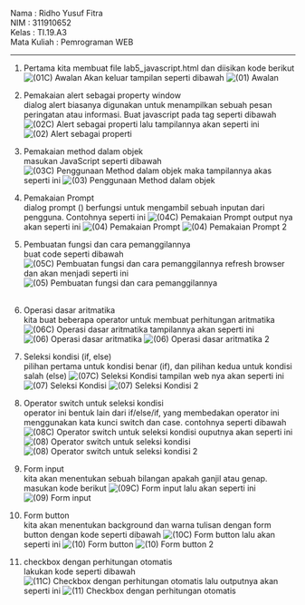 Nama	: Ridho Yusuf Fitra <br>
NIM	: 311910652<br>
Kelas	: TI.19.A3<br>
Mata Kuliah	: Pemrograman WEB<hr>

1.	Pertama kita membuat file lab5_javascript.html dan diisikan kode berikut<br>
![(01C) Awalan](https://user-images.githubusercontent.com/59679660/116274769-28c34a00-a7ad-11eb-8135-e0b0204fd1bf.png)
Akan keluar tampilan seperti dibawah
![(01) Awalan](https://user-images.githubusercontent.com/59679660/116274627-0af5e500-a7ad-11eb-92cf-c8a25e3591e0.png)<br>

2.	Pemakaian alert sebagai property window<br>
dialog alert biasanya digunakan untuk menampilkan sebuah pesan peringatan atau informasi. Buat javascript pada tag <body> seperti dibawah
![(02C) Alert sebagai properti](https://user-images.githubusercontent.com/59679660/116338944-c303ac00-a806-11eb-8fcc-0c0b1f2e14d5.png)
lalu tampilannya akan seperti ini
 ![(02) Alert sebagai properti](https://user-images.githubusercontent.com/59679660/116338949-c7c86000-a806-11eb-9b4a-0b8fd6d0b39e.png)<br>

3.	Pemakaian method dalam objek<br>
masukan JavaScript seperti dibawah
 ![(03C) Penggunaan Method dalam objek](https://user-images.githubusercontent.com/59679660/116338991-dd3d8a00-a806-11eb-9449-34e57fcf15d4.png)
maka tampilannya akas seperti ini 
![(03) Penggunaan Method dalam objek](https://user-images.githubusercontent.com/59679660/116339005-e4fd2e80-a806-11eb-89b5-5dd89cd9d1de.png)<br>

4.	Pemakaian Prompt<br>
dialog prompt () berfungsi untuk mengambil sebuah inputan dari pengguna. Contohnya seperti ini
 ![(04C) Pemakaian Prompt](https://user-images.githubusercontent.com/59679660/116339025-f1818700-a806-11eb-8a56-f7b45cf60b9d.png)
output nya akan seperti ini
![(04) Pemakaian Prompt](https://user-images.githubusercontent.com/59679660/116339040-f8a89500-a806-11eb-8796-38e89f1c358a.png)
![(04) Pemakaian Prompt 2](https://user-images.githubusercontent.com/59679660/116339050-fba38580-a806-11eb-9ed9-7a6954c3eb20.png)<br>

5.	Pembuatan fungsi 	dan cara pemanggilannya<br>
buat code seperti dibawah
 ![(05C) Pembuatan fungsi dan cara pemanggilannya](https://user-images.githubusercontent.com/59679660/116339077-06f6b100-a807-11eb-8428-89ed5bdd40f5.png)
refresh browser dan akan menjadi seperti ini
 ![(05) Pembuatan fungsi dan cara pemanggilannya](https://user-images.githubusercontent.com/59679660/116339093-0c53fb80-a807-11eb-96b5-25c2e473dc3f.png)<br>
 
6.	Operasi dasar aritmatika<br>
kita buat beberapa operator untuk membuat perhitungan aritmatika
 ![(06C) Operasi dasar aritmatika](https://user-images.githubusercontent.com/59679660/116339116-137b0980-a807-11eb-9809-4a52fcf47518.png)
tampilannya akan seperti ini
 ![(06) Operasi dasar aritmatika](https://user-images.githubusercontent.com/59679660/116339134-1bd34480-a807-11eb-944a-2d6229ec5775.png)
![(06) Operasi dasar aritmatika 2](https://user-images.githubusercontent.com/59679660/116339140-1e359e80-a807-11eb-9962-c6f0f159ad37.png)<br>

7.	Seleksi kondisi (if, else)<br>
pilihan pertama untuk kondisi benar (if), dan pilihan kedua untuk kondisi salah (else)
![(07C) Seleksi Kondisi](https://user-images.githubusercontent.com/59679660/116339167-2988ca00-a807-11eb-9aea-e4296c76e7b3.png)
tampilan web nya akan seperti ini
![(07) Seleksi Kondisi](https://user-images.githubusercontent.com/59679660/116339209-39a0a980-a807-11eb-8be1-7421effe6362.png)
![(07) Seleksi Kondisi 2](https://user-images.githubusercontent.com/59679660/116339218-3c9b9a00-a807-11eb-9b9f-80f110daaea8.png)<br> 

8.	Operator switch untuk seleksi kondisi<br>
operator ini bentuk lain dari if/else/if, yang membedakan operator ini menggunakan kata kunci switch dan case. contohnya seperti dibawah
![(08C) Operator switch untuk seleksi kondisi](https://user-images.githubusercontent.com/59679660/116339485-b6cc1e80-a807-11eb-981f-70eb13580a18.png)
ouputnya akan seperti ini
![(08) Operator switch untuk seleksi kondisi](https://user-images.githubusercontent.com/59679660/116339535-cb101b80-a807-11eb-9745-c1bbbf3b464f.png)
![(08) Operator switch untuk seleksi kondisi 2](https://user-images.githubusercontent.com/59679660/116339548-d105fc80-a807-11eb-9dfa-534646c5e873.png)<br>

9.  Form input<br>
kita akan menentukan sebuah bilangan apakah ganjil atau genap. masukan kode berikut
![(09C) Form input](https://user-images.githubusercontent.com/59679660/116339717-2215f080-a808-11eb-8d7b-a4a531b1a6e8.png)
lalu akan seperti ini
![(09) Form input](https://user-images.githubusercontent.com/59679660/116339850-5f7a7e00-a808-11eb-9c4c-8c41be2b1699.png)<br>

10. Form button<br>
kita akan menentukan background dan warna tulisan dengan form button dengan kode seperti dibawah
![(10C) Form button](https://user-images.githubusercontent.com/59679660/116340132-d879d580-a808-11eb-9e2f-30f14753cf53.png)
lalu akan seperti ini
![(10) Form button](https://user-images.githubusercontent.com/59679660/116340150-dfa0e380-a808-11eb-8902-6104cb6f28d6.png)
![(10) Form button 2](https://user-images.githubusercontent.com/59679660/116340154-e16aa700-a808-11eb-956f-d12388effa74.png)<br>

11. checkbox dengan perhitungan otomatis<br>
lakukan kode seperti dibawah
![(11C) Checkbox dengan perhitungan otomatis](https://user-images.githubusercontent.com/59679660/116340391-4c1be280-a809-11eb-811d-1f334f566799.png)
lalu outputnya akan seperti ini
![(11) Checkbox dengan perhitungan otomatis](https://user-images.githubusercontent.com/59679660/116340416-55a54a80-a809-11eb-83d3-c38aea04f278.png)

